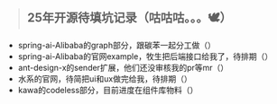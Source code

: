 > ## 25年开源待填坑记录（咕咕咕。。。🕊）
- spring-ai-Alibaba的graph部分，跟碳苯一起分工做（）
- spring-ai-Alibaba的官网example，牧生把后端接口给我了，待排期（）
- ant-design-x的sender扩展，他们还没审核我的pr等mr（）
- 水系的官网，待简把ui和ux做完给我，待排期（）
- kawa的codeless部分，目前进度在组件库物料（）
